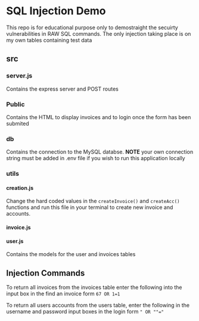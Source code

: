 # SQL Injection Demo
This repo is for educational purpose only to demostraight the secuirty vulnerabilities in RAW SQL commands. The only injection taking place is on my own tables containing test data

## src
### server.js
Contains the express server and POST routes

### Public
Contains the HTML to display invoices and to login once the form has been submited 

### db
Contains the connection to the MySQL databse. **NOTE** your own connection string must be added in .env file if you wish to run this application locally

### utils
#### creation.js 
Change the hard coded values in the `createInvoice()` and `createAcc()` functions and run this file in your terminal to create new invoice and accounts.

#### invoice.js 
#### user.js
Contains the models for the user and invoices tables

## Injection Commands
To return all invoices from the invoices table enter the following into the input box in the find an invoice form
`67 OR 1=1`

To return all users accounts from the users table, enter the following in the username and password input boxes in the login form
` " OR ""=" `










